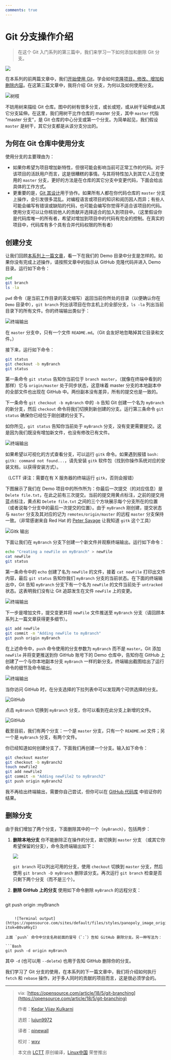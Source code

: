 ```yaml
---
comments: true
---
```


Git 分支操作介绍
======

> 在这个 Git 入门系列的第三篇中，我们来学习一下如何添加和删除 Git 分支。

![](https://opensource.com/sites/default/files/styles/image-full-size/public/lead-images/arrows_translation_lead.jpg?itok=S4vAh9CP)

在本系列的前两篇文章中，我们[开始使用 Git](https://linux.cn/article-9319-1.html)，学会如何[克隆项目，修改、增加和删除内容](https://linux.cn/article-9517-1.html)。在这第三篇文章中，我将介绍 Git 分支，为何以及如何使用分支。

![树枝](https://opensource.com/sites/default/files/styles/panopoly_image_original/public/tree-branches.jpg?itok=bQGpa5Uc)

不妨用树来描绘 Git 仓库。图中的树有很多分支，或长或短，或从树干延伸或从其它分支延伸。在这里，我们用树干比作仓库的 master 分支，其中 `master` 代指 ”master 分支”，是 Git 仓库的中心分支或第一个分支。为简单起见，我们假设 `master` 是树干，其它分支都是从该分支分出的。

## 为何在 Git 仓库中使用分支

使用分支的主要理由为：

  * 如果你希望为项目增加新特性，但很可能会影响当前可正常工作的代码。对于该项目的活跃用户而言，这是很糟糕的事情。与其将特性加入到其它人正在使用的 `master` 分支，更好的方法是在仓库的其它分支中变更代码，下面会给出具体的工作方式。
  * 更重要的是，[Git 其设计](https://en.wikipedia.org/wiki/Git)用于协作。如果所有人都在你代码仓库的 `master` 分支上操作，会引发很多混乱。对编程语言或项目的知识和阅历因人而异；有些人可能会编写有错误或缺陷的代码，也可能会编写你觉得不适合该项目的代码。使用分支可以让你核验他人的贡献并选择适合的加入到项目中。（这里假设你是代码库唯一的所有者，希望对增加到项目中的代码有完全的控制。在真实的项目中，代码库有多个具有合并代码权限的所有者）

## 创建分支

让我们回顾[本系列上一篇文章](https://linux.cn/article-9517-1.html)，看一下在我们的 Demo 目录中分支是怎样的。如果你没有完成上述操作，请按照文章中的指示从 GitHub 克隆代码并进入 Demo 目录。运行如下命令：

```Bash
pwd
git branch
ls -la
```

`pwd` 命令（是当前工作目录的英文缩写）返回当前你所处的目录（以便确认你在 `Demo` 目录中），`git branch` 列出该项目在你主机上的全部分支，`ls -la` 列出当前目录下的所有文件。你的终端输出类似于：

![终端输出](https://opensource.com/sites/default/files/styles/panopoly_image_original/public/u128651/gitbranching_terminal1.png?itok=ZcAzRdlR)

在 `master` 分支中，只有一个文件 `README.md`。（Git 会友好地忽略掉其它目录和文件。）

接下来，运行如下命令：

```Bash
git status
git checkout -b myBranch
git status
```

第一条命令 `git status` 告知你当前位于 `branch master`，（就像在终端中看到的那样）它与 `origin/master` 处于同步状态，这意味着 master 分支的本地副本中的全部文件也出现在 GitHub 中。两份副本没有差异，所有的提交也是一致的。

下一条命令 `git checkout -b myBranch` 中的 `-b` 告知 Git 创建一个名为 `myBranch` 的新分支，然后 `checkout` 命令将我们切换到新创建的分支。运行第三条命令 `git status` 确保你已经位于刚创建的分支下。

如你所见，`git status` 告知你当前处于 `myBranch` 分支，没有变更需要提交。这是因为我们既没有增加新文件，也没有修改已有文件。

![终端输出](https://opensource.com/sites/default/files/styles/panopoly_image_original/public/u128651/gitbranching_terminal2.png?itok=nIcfy2Vh)

如果希望以可视化的方式查看分支，可以运行 `gitk` 命令。如果遇到报错 `bash: gitk: command not found...`，请先安装 `gitk` 软件包（找到你操作系统对应的安装文档，以获得安装方式）。

（LCTT 译注：需要在有 X 服务器的终端运行 `gitk`，否则会报错）

下图展示了我们在 Demo 项目中的所作所为：你最后一次提交（的对应信息）是 `Delete file.txt`，在此之前有三次提交。当前的提交用黄点标注，之前的提交用蓝点标注，黄点和 `Delete file.txt` 之间的三个方块展示每个分支所在的位置（或者说每个分支中的最后一次提交的位置）。由于 `myBranch` 刚创建，提交状态与 `master` 分支及其对应的记为 `remotes/origin/master` 的远程 `master` 分支保持一致。（非常感谢来自 Red Hat 的 [Peter Savage](https://opensource.com/users/psav) 让我知道 `gitk` 这个工具）

![Gitk 输出](https://opensource.com/sites/default/files/styles/panopoly_image_original/public/u128651/gitbranching_commit3.png?itok=GoP51yE4)

下面让我们在 `myBranch` 分支下创建一个新文件并观察终端输出。运行如下命令：

```Bash
echo "Creating a newFile on myBranch" > newFile
cat newFile
git status
```

第一条命令中的 `echo` 创建了名为 `newFile` 的文件，接着 `cat newFile` 打印出文件内容，最后 `git status` 告知你我们 `myBranch` 分支的当前状态。在下面的终端输出中，Git 告知 `myBranch` 分支下有一个名为 `newFile` 的文件当前处于 `untracked` 状态。这表明我们没有让 Git 追踪发生在文件 `newFile` 上的变更。

![终端输出](https://opensource.com/sites/default/files/styles/panopoly_image_original/public/u128651/gitbranching_terminal4.png?itok=HThID5aU)

下一步是增加文件，提交变更并将 `newFile` 文件推送至 `myBranch` 分支（请回顾本系列上一篇文章获得更多细节）。

```Bash
git add newFile
git commit -m "Adding newFile to myBranch"
git push origin myBranch
```

在上述命令中，`push` 命令使用的分支参数为 `myBranch` 而不是 `master`。Git 添加 `newFile` 并将变更推送到你 GitHub 账号下的 Demo 仓库中，告知你在 GitHub 上创建了一个与你本地副本分支 `myBranch` 一样的新分支。终端输出截图给出了运行命令的细节及命令输出。

![终端输出](https://opensource.com/sites/default/files/styles/panopoly_image_original/public/u128651/gitbranching_terminal5.png?itok=rHVdrJ0m)

当你访问 GitHub 时，在分支选择的下拉列表中可以发现两个可供选择的分支。

![GitHub](https://opensource.com/sites/default/files/styles/panopoly_image_original/public/u128651/gitbranching_github6.png?itok=EyaKfCg2)

点击 `myBranch` 切换到 `myBranch` 分支，你可以看到在此分支上新增的文件。

![GitHub](https://opensource.com/sites/default/files/styles/panopoly_image_original/public/u128651/gitbranching_github7.png?itok=0ZSu0W2P)

截至目前，我们有两个分支：一个是 `master` 分支，只有一个 `README.md` 文件；另一个是 `myBranch` 分支，有两个文件。

你已经知道如何创建分支了，下面我们再创建一个分支。输入如下命令：

```Bash
git checkout master
git checkout -b myBranch2
touch newFile2
git add newFile2
git commit -m "Adding newFile2 to myBranch2"
git push origin myBranch2
```

我不再给出终端输出，需要你自己尝试，但你可以在 [GitHub 代码库](https://github.com/kedark3/Demo/tree/myBranch2) 中验证你的结果。

## 删除分支

由于我们增加了两个分支，下面删除其中的一个（`myBranch`），包括两步：

1. **删除本地分支** 你不能删除正在操作的分支，故切换到 `master` 分支 （或其它你希望保留的分支），命令及终端输出如下：

	![](https://opensource.com/sites/default/files/pictures/kulkarni_fig_new.png)

	`git branch` 可以列出可用的分支，使用 `checkout` 切换到 `master` 分支，然后使用 `git branch -D myBranch` 删除该分支。再次运行 `git branch` 检查是否只剩下两个分支（而不是三个）。

2. **删除 GitHub 上的分支** 使用如下命令删除 `myBranch` 的远程分支：

	```Bash
git push origin :myBranch
```

	![Terminal output](https://opensource.com/sites/default/files/styles/panopoly_image_original/public/u128651/gitbranching_terminal9.png?itok=B0vaRkyI)

上面 `push` 命令中分支名称前面的冒号（`:`）告知 GitHub 删除分支。另一种写法为：

```Bash
git push -d origin myBranch
```

其中 `-d` (也可以用 `--delete`) 也用于告知 GitHub 删除你的分支。

我们学习了 Git 分支的使用，在本系列的下一篇文章中，我们将介绍如何执行 `fetch` 和 `rebase` 操作，对于多人同时的贡献的项目而言，这是很必须学会的。

--------------------------------------------------------------------------------

>via: [https://opensource.com/article/18/5/git-branching](https://opensource.com/article/18/5/git-branching)
>
>作者：[Kedar Vijay Kulkarni](https://opensource.com/users/kkulkarn)
>
>选题：[lujun9972](https://github.com/lujun9972)
>
>译者：[pinewall](https://github.com/pinewall)
>
>校对：[wxy](https://github.com/wxy)
>
>本文由 [LCTT](https://github.com/LCTT/TranslateProject) 原创编译，[Linux中国](https://linux.cn/) 荣誉推出